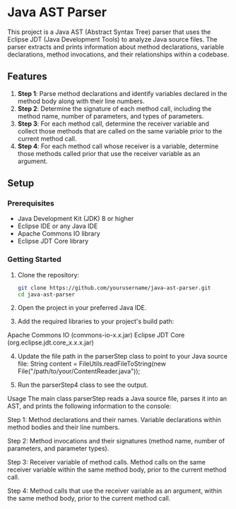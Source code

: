# Java AST Parser

This project is a Java AST (Abstract Syntax Tree) parser that uses the Eclipse JDT (Java Development Tools) to analyze Java source files. The parser extracts and prints information about method declarations, variable declarations, method invocations, and their relationships within a codebase.

## Features

1. **Step 1**: Parse method declarations and identify variables declared in the method body along with their line numbers.
2. **Step 2**: Determine the signature of each method call, including the method name, number of parameters, and types of parameters.
3. **Step 3**: For each method call, determine the receiver variable and collect those methods that are called on the same variable prior to the current method call.
4. **Step 4**: For each method call whose receiver is a variable, determine those methods called prior that use the receiver variable as an argument.

## Setup

### Prerequisites

- Java Development Kit (JDK) 8 or higher
- Eclipse IDE or any Java IDE
- Apache Commons IO library
- Eclipse JDT Core library

### Getting Started

1. Clone the repository:
   ```sh
   git clone https://github.com/yourusername/java-ast-parser.git
   cd java-ast-parser

2. Open the project in your preferred Java IDE.

3. Add the required libraries to your project's build path:

  Apache Commons IO (commons-io-x.x.jar)
  Eclipse JDT Core (org.eclipse.jdt.core_x.x.x.jar)

4. Update the file path in the parserStep class to point to your Java source file:
String content = FileUtils.readFileToString(new File("/path/to/your/ContentReader.java"));

5. Run the parserStep4 class to see the output.


Usage
The main class parserStep reads a Java source file, parses it into an AST, and prints the following information to the console:

Step 1:
Method declarations and their names.
Variable declarations within method bodies and their line numbers.

Step 2:
Method invocations and their signatures (method name, number of parameters, and parameter types).

Step 3:
Receiver variable of method calls.
Method calls on the same receiver variable within the same method body, prior to the current method call.

Step 4:
Method calls that use the receiver variable as an argument, within the same method body, prior to the current method call.
